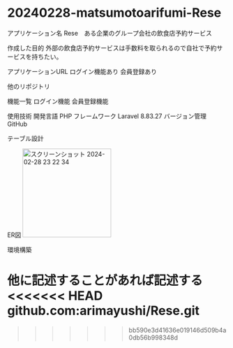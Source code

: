 # 20240228-matsumotoarifumi-Rese
アプリケーション名
Rese　ある企業のグループ会社の飲食店予約サービス

作成した目的
外部の飲食店予約サービスは手数料を取られるので自社で予約サービスを持ちたい。

アプリケーションURL
ログイン機能あり
会員登録あり

他のリポジトリ

機能一覧
ログイン機能
会員登録機能

使用技術 
開発言語 PHP フレームワーク Laravel 8.83.27 バージョン管理 GitHub

テーブル設計

ER図
<img width="203" alt="スクリーンショット 2024-02-28 23 22 34" src="https://github.com/arimayushi/20240228-matsumotoarifumi-Rese/assets/130049270/dce03ca9-2b10-472d-98ed-729444ea6103">

環境構築

他に記述することがあれば記述する
<<<<<<< HEAD
github.com:arimayushi/Rese.git
=======
>>>>>>> bb590e3d41636e019146d509b4a0db56b998348d
